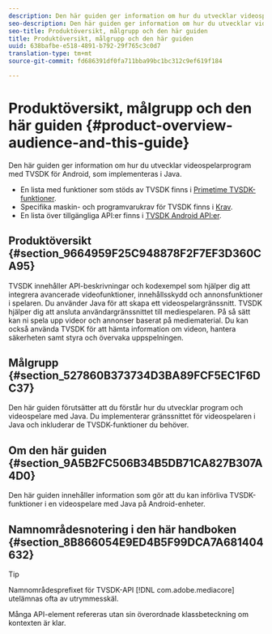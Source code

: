 ```yaml
---
description: Den här guiden ger information om hur du utvecklar videospelarprogram med TVSDK för Android, som implementeras i Java.
seo-description: Den här guiden ger information om hur du utvecklar videospelarprogram med TVSDK för Android, som implementeras i Java.
seo-title: Produktöversikt, målgrupp och den här guiden
title: Produktöversikt, målgrupp och den här guiden
uuid: 638bafbe-e518-4891-b792-29f765c3c0d7
translation-type: tm+mt
source-git-commit: fd686391df0fa711bba99bc1bc312c9ef619f184

---
```



# Produktöversikt, målgrupp och den här guiden {#product-overview-audience-and-this-guide}

Den här guiden ger information om hur du utvecklar videospelarprogram med TVSDK för Android, som implementeras i Java.

<!--<a id="section_FC24E86A2E6442B8A3769160769BBDFA"></a>-->

* En lista med funktioner som stöds av TVSDK finns i [Primetime TVSDK-funktioner](../../tvsdk-2.7-for-android/overview-prod-audience-guide/c-psdk-android-2.7-overview-of-the-player.md).
* Specifika maskin- och programvarukrav för TVSDK finns i [Krav](../../tvsdk-2.7-for-android/c-psdk-android-2.7-requirements.md).
* En lista över tillgängliga API:er finns i [TVSDK Android API:er](https://help.adobe.com/en_US/primetime/api/psdk/javadoc_2.7/).

## Produktöversikt {#section_9664959F25C948878F2F7EF3D360CA95}

TVSDK innehåller API-beskrivningar och kodexempel som hjälper dig att integrera avancerade videofunktioner, innehållsskydd och annonsfunktioner i spelaren. Du använder Java för att skapa ett videospelargränssnitt. TVSDK hjälper dig att ansluta användargränssnittet till mediespelaren. På så sätt kan ni spela upp videor och annonser baserat på mediematerial. Du kan också använda TVSDK för att hämta information om videon, hantera säkerheten samt styra och övervaka uppspelningen.

## Målgrupp {#section_527860B373734D3BA89FCF5EC1F6DC37}

Den här guiden förutsätter att du förstår hur du utvecklar program och videospelare med Java. Du implementerar gränssnittet för videospelaren i Java och inkluderar de TVSDK-funktioner du behöver.

## Om den här guiden {#section_9A5B2FC506B34B5DB71CA827B307A4D0}

Den här guiden innehåller information som gör att du kan införliva TVSDK-funktioner i en videospelare med Java på Android-enheter.

## Namnområdesnotering i den här handboken {#section_8B866054E9ED4B5F99DCA7A681404632}

>[!TIP]
>
>Namnområdesprefixet för TVSDK-API [!DNL com.adobe.mediacore] utelämnas ofta av utrymmesskäl.
>
>Många API-element refereras utan sin överordnade klassbeteckning om kontexten är klar.